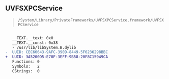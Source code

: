 ## UVFSXPCService

> `/System/Library/PrivateFrameworks/UVFSXPCService.framework/UVFSXPCService`

```diff

   __TEXT.__text: 0x0
   __TEXT.__const: 0x38
   - /usr/lib/libSystem.B.dylib
-  UUID: CEC66643-9AFC-390D-8449-5F6236298BBC
+  UUID: 3A5200D5-E70F-3EFF-9B58-20F8C15949CA
   Functions: 0
   Symbols:   2
   CStrings:  0

```
